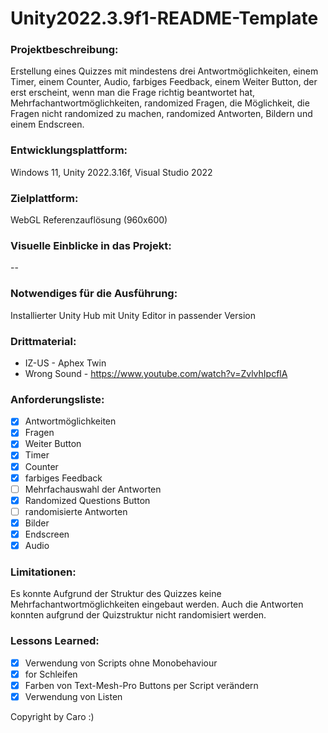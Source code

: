 # Unity2022.3.9f1-README-Template

### Projektbeschreibung: 
Erstellung eines Quizzes mit mindestens drei Antwortmöglichkeiten, einem Timer, einem Counter, Audio, farbiges Feedback, einem Weiter Button, der erst erscheint, wenn man die Frage richtig beantwortet hat, Mehrfachantwortmöglichkeiten, randomized Fragen, die Möglichkeit, die Fragen nicht randomized zu machen, randomized Antworten, Bildern und einem Endscreen. 

### Entwicklungsplattform: 
Windows 11, Unity 2022.3.16f, Visual Studio 2022

### Zielplattform: 
WebGL Referenzauflösung (960x600) 

### Visuelle Einblicke in das Projekt: 
--

### Notwendiges für die Ausführung: 
Installierter Unity Hub mit Unity Editor in passender Version

### Drittmaterial: 
- IZ-US - Aphex Twin
- Wrong Sound - https://www.youtube.com/watch?v=ZvlvhIpcflA 

### Anforderungsliste:  
- [x] Antwortmöglichkeiten
- [x] Fragen
- [x] Weiter Button
- [x] Timer
- [x] Counter
- [x] farbiges Feedback
- [ ] Mehrfachauswahl der Antworten
- [x] Randomized Questions Button
- [ ] randomisierte Antworten
- [x] Bilder
- [x] Endscreen
- [x] Audio

### Limitationen:
Es konnte Aufgrund der Struktur des Quizzes keine Mehrfachantwortmöglichkeiten eingebaut werden. Auch die Antworten konnten aufgrund der Quizstruktur nicht randomisiert werden.

### Lessons Learned:
- [x] Verwendung von Scripts ohne Monobehaviour
- [x] for Schleifen
- [x] Farben von Text-Mesh-Pro Buttons per Script verändern
- [x] Verwendung von Listen

Copyright by Caro :)
